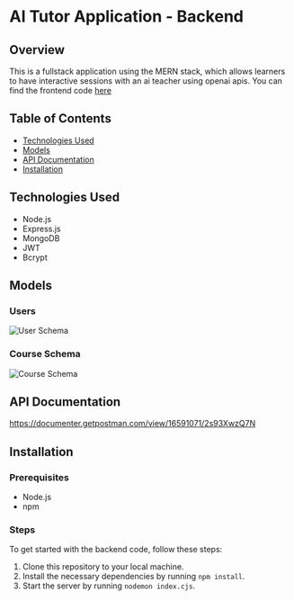 # AI Tutor Application - Backend

## Overview
This is a fullstack application using the MERN stack, which allows learners to have interactive sessions with an ai teacher using openai apis. You can find the frontend code [here](https://github.com/yashgul/ai-tutor-frontend)

## Table of Contents
- [Technologies Used](#technologies-used)
- [Models](#Models)
- [API Documentation](#api-documentation)
- [Installation](#installation)

## Technologies Used
- Node.js
- Express.js
- MongoDB
- JWT
- Bcrypt

## Models


### Users
![User Schema](https://user-images.githubusercontent.com/76999990/231979259-9c5f9be4-872e-4ac6-8b42-3b5f3cacba27.JPG)


### Course Schema
![Course Schema](https://user-images.githubusercontent.com/76999990/231981216-fb631617-4692-4146-895e-e7455f436e20.JPG)

## API Documentation
https://documenter.getpostman.com/view/16591071/2s93XwzQ7N

## Installation

### Prerequisites
- Node.js
- npm

### Steps
To get started with the backend code, follow these steps:

1. Clone this repository to your local machine.
2. Install the necessary dependencies by running `npm install`.
3. Start the server by running `nodemon index.cjs`.
